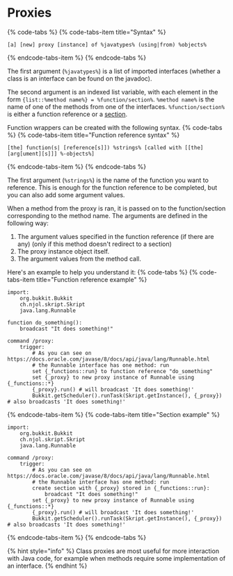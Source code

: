 # Proxies

{% code-tabs %}
{% code-tabs-item title="Syntax" %}
```text
[a] [new] proxy [instance] of %javatypes% (using|from) %objects%
```
{% endcode-tabs-item %}
{% endcode-tabs %}

The first argument \(`%javatypes%`\) is a list of imported interfaces (whether a class is an interface can be found on the javadoc).

The second argument is an indexed list variable, with each element in the form `{list::%method name%} = %function/section%`.
`%method name%` is the name of one of the methods from one of the interfaces.
`%function/section%` is either a function reference or a [section](sections.md).

Function wrappers can be created with the following syntax.
{% code-tabs %}
{% code-tabs-item title="Function reference syntax" %}
```text
[the] function(s| [reference[s]]) %strings% [called with [[the] [arg[ument][s]]] %-objects%]
```
{% endcode-tabs-item %}
{% endcode-tabs %}

The first argument \(`%strings%`\) is the name of the function you want to reference. This is enough for the function reference to be completed,
but you can also add some argument values.

When a method from the proxy is ran, it is passed on to the function/section corresponding to the method name.
The arguments are defined in the following way:
1. The argument values specified in the function reference \(if there are any\) \(only if this method doesn't redirect to a section\)
2. The proxy instance object itself.
3. The argument values from the method call.

Here's an example to help you understand it:
{% code-tabs %}
{% code-tabs-item title="Function reference example" %}
```text
import:
    org.bukkit.Bukkit
    ch.njol.skript.Skript
    java.lang.Runnable

function do_something():
    broadcast "It does something!"

command /proxy:
    trigger:
        # As you can see on https://docs.oracle.com/javase/8/docs/api/java/lang/Runnable.html
        # the Runnable interface has one method: run
        set {_functions::run} to function reference "do_something"
        set {_proxy} to new proxy instance of Runnable using {_functions::*}
        {_proxy}.run() # will broadcast 'It does something!'
        Bukkit.getScheduler().runTask(Skript.getInstance(), {_proxy}) # also broadcasts 'It does something!'
```
{% endcode-tabs-item %}
{% code-tabs-item title="Section example" %}
```text
import:
	org.bukkit.Bukkit
	ch.njol.skript.Skript
	java.lang.Runnable

command /proxy:
	trigger:
		# As you can see on https://docs.oracle.com/javase/8/docs/api/java/lang/Runnable.html
		# the Runnable interface has one method: run
		create section with {_proxy} stored in {_functions::run}:
			broadcast "It does something!"
		set {_proxy} to new proxy instance of Runnable using {_functions::*}
		{_proxy}.run() # will broadcast 'It does something!'
		Bukkit.getScheduler().runTask(Skript.getInstance(), {_proxy}) # also broadcasts 'It does something!'
```
{% endcode-tabs-item %}
{% endcode-tabs %}

{% hint style="info" %}
Class proxies are most useful for more interaction with Java code, for example when methods require some implementation of an interface.
{% endhint %}
